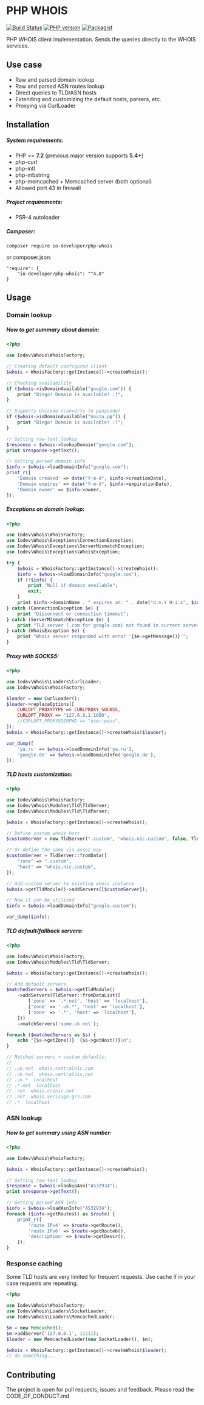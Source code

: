 # PHP WHOIS

[![Build Status](https://travis-ci.org/io-developer/php-whois.svg?branch=master)](https://travis-ci.org/io-developer/php-whois)
[![PHP version](https://img.shields.io/badge/php-%3E%3D5.4-8892BF.svg)](https://secure.php.net/)
[![Packagist](https://img.shields.io/packagist/v/io-developer/php-whois.svg)](https://packagist.org/packages/io-developer/php-whois)

PHP WHOIS client implementation. Sends the queries directly to the WHOIS services.

## Use case
 * Raw and parsed domain lookup
 * Raw and parsed ASN routes lookup
 * Direct queries to TLD/ASN hosts
 * Extending and customizing the default hosts, parsers, etc.
 * Proxying via CurlLoader

## Installation

##### System requirements:
* PHP >= __7.2__ (previous major version supports __5.4+__)
* php-curl
* php-intl
* php-mbstring
* php-memcached + Memcached server (both optional)
* Allowed port 43 in firewall

##### Project requirements:
* PSR-4 autoloader

##### Composer:
````
composer require io-developer/php-whois
````
or composer.json:
````
"require": {
    "io-developer/php-whois": "^4.0"
}
````


## Usage

### Domain lookup

##### How to get summary about domain:
```php
<?php

use Iodev\Whois\WhoisFactory;

// Creating default configured client
$whois = WhoisFactory::getInstance()->createWhois();

// Checking availability
if ($whois->isDomainAvailable("google.com")) {
    print "Bingo! Domain is available! :)";
}

// Supports Unicode (converts to punycode)
if ($whois->isDomainAvailable("почта.рф")) {
    print "Bingo! Domain is available! :)";
}

// Getting raw-text lookup
$response = $whois->lookupDomain("google.com");
print $response->getText();

// Getting parsed domain info
$info = $whois->loadDomainInfo("google.com");
print_r([
    'Domain created' => date("Y-m-d", $info->creationDate),
    'Domain expires' => date("Y-m-d", $info->expirationDate),
    'Domain owner' => $info->owner,
]);

```

##### Exceptions on domain lookup:
```php
<?php

use Iodev\Whois\WhoisFactory;
use Iodev\Whois\Exceptions\ConnectionException;
use Iodev\Whois\Exceptions\ServerMismatchException;
use Iodev\Whois\Exceptions\WhoisException;

try {
    $whois = WhoisFactory::getInstance()->createWhois();
    $info = $whois->loadDomainInfo("google.com");
    if (!$info) {
        print "Null if domain available";
        exit;
    }
    print $info->domainName . " expires at: " . date("d.m.Y H:i:s", $info->expirationDate);
} catch (ConnectionException $e) {
    print "Disconnect or connection timeout";
} catch (ServerMismatchException $e) {
    print "TLD server (.com for google.com) not found in current server hosts";
} catch (WhoisException $e) {
    print "Whois server responded with error '{$e->getMessage()}'";
}
```

##### Proxy with SOCKS5:
```php
<?php

use Iodev\Whois\Loaders\CurlLoader;
use Iodev\Whois\WhoisFactory;

$loader = new CurlLoader();
$loader->replaceOptions([
    CURLOPT_PROXYTYPE => CURLPROXY_SOCKS5,
    CURLOPT_PROXY => "127.0.0.1:1080",
    //CURLOPT_PROXYUSERPWD => "user:pass",
]);
$whois = WhoisFactory::getInstance()->createWhois($loader);

var_dump([
    'ya.ru' => $whois->loadDomainInfo('ya.ru'),
    'google.de' => $whois->loadDomainInfo('google.de'),
]);
```

##### TLD hosts customization:
```php
<?php

use Iodev\Whois\WhoisFactory;
use Iodev\Whois\Modules\Tld\TldServer;
use Iodev\Whois\Modules\Tld\TldParser;

$whois = WhoisFactory::getInstance()->createWhois();

// Define custom whois host
$customServer = new TldServer(".custom", "whois.nic.custom", false, TldParser::create());

// Or define the same via assoc way
$customServer = TldServer::fromData([
    "zone" => ".custom",
    "host" => "whois.nic.custom",
]);

// Add custom server to existing whois instance
$whois->getTldModule()->addServers([$customServer]);

// Now it can be utilized
$info = $whois->loadDomainInfo("google.custom");

var_dump($info);
```

##### TLD default/fallback servers:
```php
<?php

use Iodev\Whois\WhoisFactory;
use Iodev\Whois\Modules\Tld\TldServer;

$whois = WhoisFactory::getInstance()->createWhois();

// Add default servers
$matchedServers = $whois->getTldModule()
    ->addServers(TldServer::fromDataList([
        ['zone' => '.*.net', 'host' => 'localhost'],
        ['zone' => '.uk.*', 'host' => 'localhost'],
        ['zone' => '.*', 'host' => 'localhost'],
    ]))
    ->matchServers('some.uk.net');

foreach ($matchedServers as $s) {
    echo "{$s->getZone()}  {$s->getHost()}\n";
}

// Matched servers + custom defaults:
//
// .uk.net  whois.centralnic.com
// .uk.net  whois.centralnic.net
// .uk.*  localhost
// .*.net  localhost
// .net  whois.crsnic.net
// .net  whois.verisign-grs.com
// .*  localhost
```

### ASN lookup

##### How to get summary using ASN number:
```php
<?php

use Iodev\Whois\WhoisFactory;

$whois = WhoisFactory::getInstance()->createWhois();

// Getting raw-text lookup
$response = $whois->lookupAsn("AS32934");
print $response->getText();

// Getting parsed ASN info
$info = $whois->loadAsnInfo("AS32934");
foreach ($info->getRoutes() as $route) {
    print_r([
        'route IPv4' => $route->getRoute(),
        'route IPv6' => $route->getRoute6(),
        'description' => $route->getDescr(),
    ]);   
}

```

### Response caching
Some TLD hosts are very limited for frequent requests. Use cache if in your case requests are repeating.
```php
<?php

use Iodev\Whois\WhoisFactory;
use Iodev\Whois\Loaders\SocketLoader;
use Iodev\Whois\Loaders\MemcachedLoader;

$m = new Memcached();
$m->addServer('127.0.0.1', 11211);
$loader = new MemcachedLoader(new SocketLoader(), $m);

$whois = WhoisFactory::getInstance()->createWhois($loader);
// do something...
```

## Contributing

The project is open for pull requests, issues and feedback. Please read the CODE_OF_CONDUCT.md
